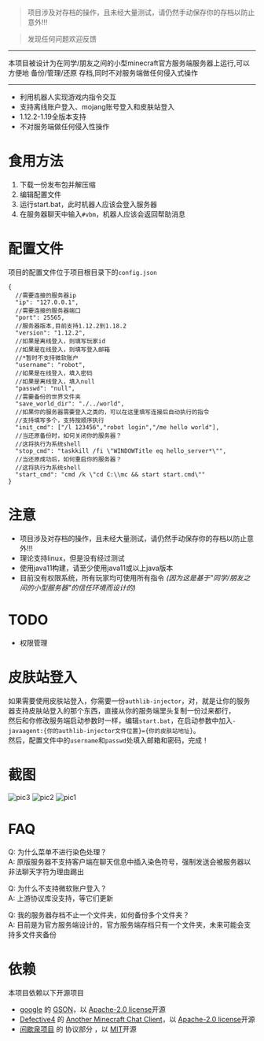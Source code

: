 > 项目涉及对存档的操作，且未经大量测试，请仍然手动保存你的存档以防止意外!!!

> 发现任何问题欢迎反馈

***
本项目被设计为在同学/朋友之间的小型minecraft官方服务端服务器上运行,可以方便地 备份/管理/还原 存档,同时不对服务端做任何侵入式操作  
***
* 利用机器人实现游戏内指令交互
* 支持离线账户登入、mojang账号登入和皮肤站登入
* 1.12.2-1.19全版本支持
* 不对服务端做任何侵入性操作

# 食用方法
1. 下载一份发布包并解压缩
2. 编辑配置文件
3. 运行start.bat，此时机器人应该会登入服务器
4. 在服务器聊天中输入`#vbm`，机器人应该会返回帮助消息


# 配置文件
项目的配置文件位于项目根目录下的`config.json`  
```
{
  //需要连接的服务器ip
  "ip": "127.0.0.1",
  //需要连接的服务器端口
  "port": 25565,
  //服务器版本,目前支持1.12.2到1.18.2
  "version": "1.12.2",
  //如果是离线登入，则填写玩家id
  //如果是在线登入，则填写登入邮箱
  //*暂时不支持微软账户
  "username": "robot",
  //如果是在线登入，填入密码
  //如果是离线登入，填入null
  "passwd": "null",
  //需要备份的世界文件夹
  "save_world_dir": "./../world",
  //如果你的服务器需要登入之类的，可以在这里填写连接后自动执行的指令
  //支持填写多个，支持按顺序执行
  "init_cmd": ["/l 123456","robot login","/me hello world"],
  //当还原备份时，如何关闭你的服务器？
  //这将执行为系统shell
  "stop_cmd": "taskkill /fi \"WINDOWTitle eq hello_server*\"",
  //当还原成功后，如何重启你的服务器？
  //这将执行为系统shell
  "start_cmd": "cmd /k \"cd C:\\mc && start start.cmd\""
}
```

# 注意
* 项目涉及对存档的操作，且未经大量测试，请仍然手动保存你的存档以防止意外!!!
* 理论支持linux，但是没有经过测试
* 使用java11构建，请至少使用java11或以上java版本
* 目前没有权限系统，所有玩家均可使用所有指令 *(因为这是基于"同学/朋友之间的小型服务器"的信任环境而设计的)*

# TODO
* 权限管理

# 皮肤站登入
如果需要使用皮肤站登入，你需要一份`authlib-injector`，对，就是让你的服务器支持皮肤站登入的那个东西，直接从你的服务端里头复制一份过来都行，  
然后和你修改服务端启动参数时一样，编辑`start.bat`，在启动参数中加入`-javaagent:{你的authlib-injector文件位置}={你的皮肤站地址}`。  
然后，配置文件中的`username`和`passwd`处填入邮箱和密码，完成！

# 截图
![pic3](https://user-images.githubusercontent.com/47166461/173103526-2ca03bd8-faa9-4c42-b56a-2b03760a3b9f.png)
![pic2](https://user-images.githubusercontent.com/47166461/173103522-b79dd999-f4f1-4a0a-bdae-4295e7efd36a.png)
![pic1](https://user-images.githubusercontent.com/47166461/173103510-a36bb539-2651-401a-8000-07d6822d9351.png)

# FAQ
Q: 为什么菜单不进行染色处理？  
A: 原版服务器不支持客户端在聊天信息中插入染色符号，强制发送会被服务器以非法聊天字符为理由踢出  
  
Q: 为什么不支持微软账户登入？  
A: 上游协议库没支持，等它们更新  
  
Q: 我的服务器存档不止一个文件夹，如何备份多个文件夹？  
A: 目前是为官方服务端设计的，官方服务端存档只有一个文件夹，未来可能会支持多文件夹备份

# 依赖
本项目依赖以下开源项目
* [google](https://github.com/google) 的 [GSON](https://github.com/google/gson)，以 [Apache-2.0 license](https://www.apache.org/licenses/LICENSE-2.0)开源  
* [Defective4](https://github.com/Defective4) 的 [Another Minecraft Chat Client](https://github.com/Defective4/Another-Minecraft-Chat-Client)，以 [Apache-2.0 license](https://www.apache.org/licenses/LICENSE-2.0)开源
* [间歇泉项目](https://github.com/GeyserMC) 的 协议部分 ，以 [MIT](https://github.com/GeyserMC/MCProtocolLib/blob/master/LICENSE.txt)开源
